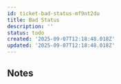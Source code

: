 ```yaml
---
id: ticket-bad-status-mf9nt2du
title: Bad Status
description: ''
status: todo
created: '2025-09-07T12:18:48.018Z'
updated: '2025-09-07T12:18:48.018Z'
---
```


## Notes

